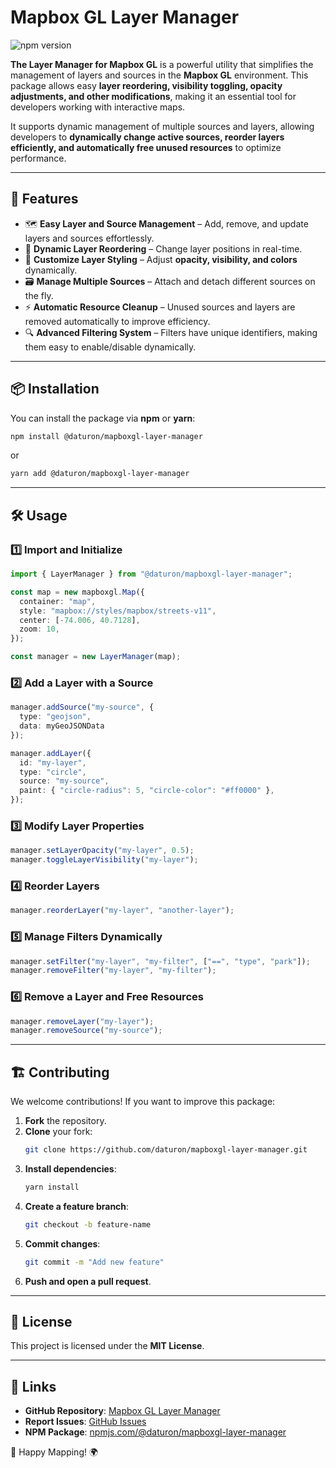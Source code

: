 # Mapbox GL Layer Manager

![npm version](https://img.shields.io/npm/v/@daturon/mapboxgl-layer-manager)

**The Layer Manager for Mapbox GL** is a powerful utility that simplifies the management of layers and sources in the **Mapbox GL** environment. This package allows easy **layer reordering, visibility toggling, opacity adjustments, and other modifications**, making it an essential tool for developers working with interactive maps.

It supports dynamic management of multiple sources and layers, allowing developers to **dynamically change active sources, reorder layers efficiently, and automatically free unused resources** to optimize performance.

---

## 🚀 Features

- 🗺️ **Easy Layer and Source Management** – Add, remove, and update layers and sources effortlessly.
- 🔄 **Dynamic Layer Reordering** – Change layer positions in real-time.
- 🎨 **Customize Layer Styling** – Adjust **opacity, visibility, and colors** dynamically.
- 🗃️ **Manage Multiple Sources** – Attach and detach different sources on the fly.
- ⚡ **Automatic Resource Cleanup** – Unused sources and layers are removed automatically to improve efficiency.
- 🔍 **Advanced Filtering System** – Filters have unique identifiers, making them easy to enable/disable dynamically.

---

## 📦 Installation

You can install the package via **npm** or **yarn**:

```sh
npm install @daturon/mapboxgl-layer-manager
```

or

```sh
yarn add @daturon/mapboxgl-layer-manager
```

---

## 🛠️ Usage

### **1️⃣ Import and Initialize**

```ts
import { LayerManager } from "@daturon/mapboxgl-layer-manager";

const map = new mapboxgl.Map({
  container: "map",
  style: "mapbox://styles/mapbox/streets-v11",
  center: [-74.006, 40.7128],
  zoom: 10,
});

const manager = new LayerManager(map);
```

### **2️⃣ Add a Layer with a Source**

```ts
manager.addSource("my-source", {
  type: "geojson",
  data: myGeoJSONData
});

manager.addLayer({
  id: "my-layer",
  type: "circle",
  source: "my-source",
  paint: { "circle-radius": 5, "circle-color": "#ff0000" },
});
```

### **3️⃣ Modify Layer Properties**

```ts
manager.setLayerOpacity("my-layer", 0.5);
manager.toggleLayerVisibility("my-layer");
```

### **4️⃣ Reorder Layers**

```ts
manager.reorderLayer("my-layer", "another-layer");
```

### **5️⃣ Manage Filters Dynamically**

```ts
manager.setFilter("my-layer", "my-filter", ["==", "type", "park"]);
manager.removeFilter("my-layer", "my-filter");
```

### **6️⃣ Remove a Layer and Free Resources**

```ts
manager.removeLayer("my-layer");
manager.removeSource("my-source");
```

---

## 🏗️ Contributing

We welcome contributions! If you want to improve this package:

1. **Fork** the repository.
2. **Clone** your fork:
   ```sh
   git clone https://github.com/daturon/mapboxgl-layer-manager.git
   ```
3. **Install dependencies**:
   ```sh
   yarn install
   ```
4. **Create a feature branch**:
   ```sh
   git checkout -b feature-name
   ```
5. **Commit changes**:
   ```sh
   git commit -m "Add new feature"
   ```
6. **Push and open a pull request**.

---

## 📜 License

This project is licensed under the **MIT License**.

---

## 🔗 Links

- **GitHub Repository**: [Mapbox GL Layer Manager](https://github.com/daturon/mapboxgl-layer-manager)
- **Report Issues**: [GitHub Issues](https://github.com/daturon/mapboxgl-layer-manager/issues)
- **NPM Package**: [npmjs.com/@daturon/mapboxgl-layer-manager](https://www.npmjs.com/package/@daturon/mapboxgl-layer-manager)

🚀 Happy Mapping! 🌍
